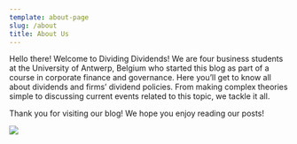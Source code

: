 ```yaml
---
template: about-page
slug: /about
title: About Us
---
```

Hello there! Welcome to Dividing Dividends! We are four business students at the University of Antwerp, Belgium who started this blog as part of a course in corporate finance and governance. Here you’ll get to know all about dividends and firms’ dividend policies. From making complex theories simple to discussing current events related to this topic, we tackle it all.

Thank you for visiting our blog! We hope you enjoy reading our posts!



![](/assets/screenshot-2020-10-22-at-13.50.28.png)